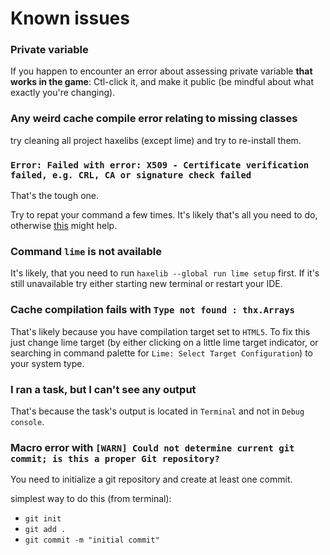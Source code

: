 # Known issues

### Private variable

If you happen to encounter an error about assessing private variable **that works in the game**: Ctl-click it, and make it public (be mindful about what exactly you're changing).

### Any weird cache compile error relating to missing classes

try cleaning all project haxelibs (except lime) and try to re-install them.

### `Error: Failed with error: X509 - Certificate verification failed, e.g. CRL, CA or signature check failed`

That's the tough one.

Try to repat your command a few times. It's likely that's all you need to do,
otherwise [this](https://community.openfl.org/t/getting-certification-error-using-haxelib-on-mac/13489/5) might help.

### Command `lime` is not available

It's likely, that you need to run `haxelib --global run lime setup` first. If it's still unavailable try either starting new terminal or restart your IDE.

### Cache compilation fails with `Type not found : thx.Arrays`

That's likely because you have compilation target set to `HTML5`. To fix this just change lime target (by either clicking on a little lime target indicator, or searching in command palette for `Lime: Select Target Configuration`) to your system type.

### I ran a task, but I can't see any output

That's because the task's output is located in `Terminal` and not in `Debug console`.

### Macro error with `[WARN] Could not determine current git commit; is this a proper Git repository?`

You need to initialize a git repository and create at least one commit.

simplest way to do this (from terminal):
- `git init`
- `git add .`
- `git commit -m "initial commit"`
